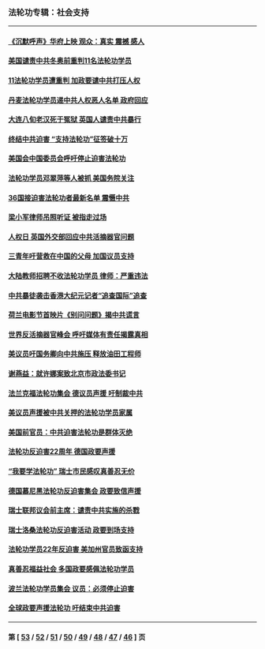### 法轮功专辑：社会支持
---
#### [《沉默呼声》华府上映 观众：真实 震撼 感人](../../pages/nf4386/n13524739.md?01260430) 
#### [美国谴责中共冬奥前重判11名法轮功学员](../../pages/nf4386/n13521806.md?01260430) 
#### [11法轮功学员遭重判 加政要谴中共打压人权](../../pages/nf4386/n13521294.md?01260430) 
#### [丹麦法轮功学员递中共人权恶人名单 政府回应](../../pages/nf4386/n13497482.md?01260430) 
#### [大连八旬老汉死于冤狱 英国人谴责中共暴行](../../pages/nf4386/n13480118.md?01260430) 
#### [终结中共迫害 “支持法轮功”征签破十万](../../pages/nf4386/n13471084.md?01260430) 
#### [美国会中国委员会呼吁停止迫害法轮功](../../pages/nf4386/n13465411.md?01260430) 
#### [法轮功学员邓翠萍等人被抓 美国务院关注](../../pages/nf4386/n13451524.md?01260430) 
#### [36国接迫害法轮功者最新名单 震慑中共](../../pages/nf4386/n13445909.md?01260430) 
#### [梁小军律师吊照听证 被指走过场](../../pages/nf4386/n13437662.md?01260430) 
#### [人权日 英国外交部回应中共活摘器官问题](../../pages/nf4386/n13430243.md?01260430) 
#### [三青年吁营救在中国的父母 加国议员支持](../../pages/nf4386/n13429744.md?01260430) 
#### [大陆教师招聘不收法轮功学员 律师：严重违法](../../pages/nf4386/n13365839.md?01260430) 
#### [中共暴徒袭击香港大纪元记者“追查国际”追查](../../pages/nf4386/n13343404.md?01260430) 
#### [荷兰电影节首映片《别问问题》揭中共谎言](../../pages/nf4386/n13321179.md?01260430) 
#### [世界反活摘器官峰会 呼吁媒体有责任揭露真相](../../pages/nf4386/n13264475.md?01260430) 
#### [美议员吁国务卿向中共施压 释放油田工程师](../../pages/nf4386/n13233845.md?01260430) 
#### [谢燕益：就许娜案致北京市政法委书记](../../pages/nf4386/n13182701.md?01260430) 
#### [法兰克福法轮功集会 德议员声援 吁制裁中共](../../pages/nf4386/n13175975.md?01260430) 
#### [美议员声援被中共关押的法轮功学员家属](../../pages/nf4386/n13158310.md?01260430) 
#### [美国前官员：中共迫害法轮功是群体灭绝](../../pages/nf4386/n13157750.md?01260430) 
#### [法轮功反迫害22周年 德国政要声援](../../pages/nf4386/n13143632.md?01260430) 
#### [“我要学法轮功” 瑞士市民感叹真善忍无价](../../pages/nf4386/n13129633.md?01260430) 
#### [德国慕尼黑法轮功反迫害集会 政要致信声援](../../pages/nf4386/n13129148.md?01260430) 
#### [瑞士联邦议会前主席：谴责中共实施的杀戮](../../pages/nf4386/n13127336.md?01260430) 
#### [瑞士洛桑法轮功反迫害活动 政要到场支持](../../pages/nf4386/n13119398.md?01260430) 
#### [法轮功学员22年反迫害 美加州官员致函支持](../../pages/nf4386/n13118879.md?01260430) 
#### [真善忍福益社会 多国政要感佩法轮功学员](../../pages/nf4386/n13116951.md?01260430) 
#### [波兰法轮功学员集会 议员：必须停止迫害](../../pages/nf4386/n13116685.md?01260430) 
#### [全球政要声援法轮功 吁结束中共迫害](../../pages/nf4386/n13114441.md?01260430) 

---
#### 第 [ [53](./53.md?01260430) / [52](./52.md?01260430) / [51](./51.md?01260430) / [50](./50.md?01260430) / [49](./49.md?01260430) / [48](./48.md?01260430) / [47](./47.md?01260430) / [46](./46.md?01260430) ] 页
